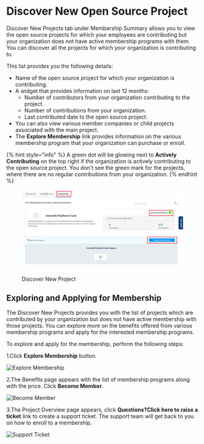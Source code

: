 # Discover New Open Source Project

Discover New Projects tab under Membership Summary allows you to view the open source projects for which your employees are contributing but your organization does not have active membership programs with them. You can discover all the projects for which your organization is contributing to.

This list provides you the following details:

* Name of the open source project for which your organization is contributing.
* A widget that provides information on last 12 months:
  * Number of contributors from your organization contributing to the project.
  * Number of contributions from your organization.
  * Last contributed date to the open source project.
* You can also view various member companies or child projects associated with the main project.
* The **Explore Membership** link provides information on the various membership program that your organization can purchase or enroll.

{% hint style="info" %}
A green dot will be glowing next to **Actively Contributing** on the top right if the organization is actively contributing to the open source project. You don't see the green mark for the projects, where there are no regular contributions from your organization.
{% endhint %}

<figure><img src="../../.gitbook/assets/Discover.png" alt=""><figcaption><p>Discover New Project</p></figcaption></figure>

## Exploring and Applying for Membership

The Discover New Projects provides you with the list of projects which are contributed by your organization but does not have active membership with those projects. You can explore more on the benefits offered from various membership programs and apply for the interested membership programs.

To explore and apply for the membership, perform the following steps:

1.Click **Explore Membership** button.

![Explore Membership](https://files.gitbook.com/v0/b/gitbook-28427.appspot.com/o/assets%2F-MgAESFs0H7zYsmTgcOZ%2F-MgvCr9CJ59S3WBtLxg8%2F-MgvDksfj7LnOC321g-e%2FExplore\_Membership.png?alt=media\&token=b544fb59-7cac-4467-81c0-e9f6ce312a26)

2.The Benefits page appears with the list of membership programs along with the price. Click **Become Member**.

![Become Member](https://files.gitbook.com/v0/b/gitbook-28427.appspot.com/o/assets%2F-MgAESFs0H7zYsmTgcOZ%2F-MgvCr9CJ59S3WBtLxg8%2F-MgvF60d\_nr6GgBcrR4h%2FBecome%20Member.gif?alt=media\&token=5ee93b8a-0b25-4dae-a6de-2e81703d7a26)

3.The Project Overview page appears, click **Questions?Click here to raise a ticket** link to create a support ticket. The support team will get back to you on how to enroll to a membership.

![Support Ticket](https://files.gitbook.com/v0/b/gitbook-28427.appspot.com/o/assets%2F-MgAESFs0H7zYsmTgcOZ%2F-MgvFFR4lTUv4YN3bADs%2F-MgvG0gJAUpHwxJknNIp%2FMembership%20Ticker.png?alt=media\&token=3836838c-8532-4210-b85c-e9b831943c3d)
